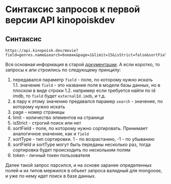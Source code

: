 # Синтаксис запросов к первой версии API kinopoiskdev

## Синтаксис
```
https://api.kinopoisk.dev/movie?field=genres.name&search=боевик&page=1&limit=15&isStrict=false&sortField=votes.kp&sortField=premiere.world&sortType=-1&sortType=-1&token=TOKEN
```

Вся основная информация в старой [документации](https://kinopoiskdev.docs.apiary.io/).
А если коротко, то запросы к апи строились по следующему принципу:
1. передавался параметр `field` - поле, по которому нужно искать  
1.1. значение `field` - это название поля в модели базы данных, но в плоском в виде строки
1.2. например если требуется найти по id imdb, то `field` будет `externalId.imdb`, и т.д.
2. в пару к этому значению предавался парамер `search` - значение, по которому нужно искать
3. page - номер страницы
4. limit - количество элементов на странице
5. isStrict - строгий поиск или нет
6. sortField - поле, по которому нужно сортировать. Принимает аналогичное значение, как и `field`
7. sortType - тип сортировки. 1 - по возрастанию, -1 - по убыванию
8. sortField и sortType могут быть переданы несколько раз, тогда сортировка будет происходить по нескольким полям
9. token - личный токен пользователя

Далее такой запрос парсился, и на основе заранее определенных полей и их типов мержился в объект запроса валидный для mongoose, и уже по нему идет поиск в базе данных.


